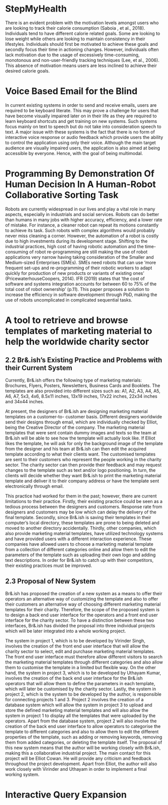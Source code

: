 # StepMyHealth

There is an evident problem with the motivation levels amongst users who are looking to track their calorie consumption (Saboia , et al., 2018). Individuals tend to have different calorie related goals. Some are looking to lose weight while others are looking to maintain consistency in their lifestyles. Individuals should first be motivated to achieve these goals and secondly focus their time in actioning changes. However, individuals often lack motivation due to the usage of excessively time-consuming, monotonous and non-user-friendly tracking techniques (Lee, et al., 2006). This absence of motivation means users are less inclined to achieve their desired calorie goals.

# Voice Based Email for the Blind

In current existing systems in order to send and receive emails, users are required to be keyboard literate. This may prove a challenge for users that have become visually impaired later on in their life as they are required to learn keyboard shortcuts and get training on new systems. Such systems focus mainly on text to speech but do not take into consideration speech to text. A major issue with these systems is the fact that there is no form of interactive voice response or audio feedback which provide users the ability to control the application using only their voice. Although the main target audience are visually impaired users, the application is also aimed at being accessible by everyone. Hence, with the goal of being multimodal.

# Programming By Demonstration Of Human Decision In A Human-Robot Collaborative Sorting Task

Robots are currently widespread in our lives and play a vital role in many aspects, especially in industrials and social services. Robots can do better than humans in many jobs with higher accuracy, efficiency, and a lower rate of mistake. For instance, a cleaner robot can repeat its motions constantly to achieve its task. Such robots with complex algorithms would probably never miss cleaning a corner. However, the automation of a robot is costly due to high investments during its development stage. Shifting to the industrial practices, high cost of having robotic automation and the time-consuming of robot re-programming are still making the use of robot applications very narrow having taking consideration of the Smaller and Medium-sized Enterprises (SMEs). SMEs need robots that can use ‘more frequent set-ups and re-programming of their robotic workers to adapt quickly for production of new products or variants of existing ones’ (PricewaterhouseCoopers, 2014). IFR (2019) states that ‘the cost of software and systems integration accounts for between 60 to 75% of the total cost of robot ownership’ (p.11). This paper proposes a solution to increase the efficiency in software development through PbD, making the use of robots uncomplicated in complicated sequential tasks.

# A tool to retrieve and browse templates of marketing material to help the worldwide charity sector

## 2.2 Br&.ish’s Existing Practice and Problems with their Current System

Currently, Br&.ish offers the following type of marketing materials: Brochures, Flyers, Posters, Newsletters, Business Cards and Booklets. The templates are also provided into different sizes such as: A1, A2, A3, A4, A5, A6, A7, 5x3, 4x6, 8.5x11 inches, 13x19 inches, 17x22 inches, 22x34 inches and 34x44 inches.

At present, the designers of Br&.ish are designing marketing material templates on a customer-to- customer basis. Different designers worldwide send their designs through email, which are individually checked by Elliot, being the Creative Director of the company. The marketing material templates that were sent contain dummy images and texts so the team at Br&.ish will be able to see how the template will actually look like. If Elliot likes the template, he will ask for only the background image of the template from the designer and his team at Br&.ish can then edit the acquired template according to what their clients want. The customised templates are sent to their customers who represent the people working in the charity sector. The charity sector can then provide their feedback and may request changes to the template such as text and/or logo positioning. In turn, the clients will decide whether they want Br&.ish to print the marketing material template and deliver it to their company address or have the template sent electronically through email.

This practice had worked for them in the past; however, there are current limitations to their practice. Firstly, their existing practice could be seen as a tedious process between the designers and customers. Response rate from designers and customers may be low which can delay the delivery of the final template. Secondly, since Br&.ish is saving their templates in their computer’s local directory, these templates are prone to being deleted and moved to another directory accidentally. Thirdly, other companies, which also provide marketing material templates, have utilized technology systems and have provided users with a different interaction experience. These companies have allowed users to choose a marketing material template from a collection of different categories online and allow them to edit the parameters of the template such as uploading their own logo and adding text descriptions. In order for Br&.ish to catch up with their competitors, their existing practices must be improved.

## 2.3 Proposal of New System

Br&.ish has proposed the creation of a new system as a means to offer their operators an alternative way of customizing the template and also to offer their customers an alternative way of choosing different marketing material templates for their charity. Therefore, the scope of the proposed system is to design a back end user interface for the operators and a front end user interface for the charity sector. To have a distinction between these two interfaces, Br&.ish has divided the proposal into three individual projects which will be later integrated into a whole working project.

The system in project 1, which is to be developed by Virinder Singh, involves the creation of the front end user interface that will allow the charity sector to select, edit and purchase marketing material templates. The front end user interface must therefore allow different visitors to search the marketing material templates through different categories and also allow them to customise the template in a limited but flexible way. On the other hand, the system in project 3, which is to be developed by Uthayam Kumar, involves the creation of the back end user interface for the Br&.ish operators that will allow them to define the parameters in each template, which will later be customised by the charity sector. Lastly, the system in project 2, which is the system to be developed by the author, is responsible for connecting projects 1 and 3. Project 2 involves the creation of a database system which will allow the system in project 3 to upload and store the defined marketing material templates and will also allow the system in project 1 to display all the templates that were uploaded by the operators. Apart from the database system, project 2 will also involve the creation of the back end user interface to allow operators to categorise the template to different categories and also to allow them to edit the different properties of the template, such as adding or removing keywords, removing them from added categories, or deleting the template itself. The proposal of this new system means that the author will be working closely with Br&.ish, making this a collaborative industrial project. The main contact for this project will be Elliot Cowan. He will provide any criticism and feedback throughout the project development. Apart from Elliot, the author will also work closely with Virinder and Uthayam in order to implement a final working system.

# Interactive Query Expansion


